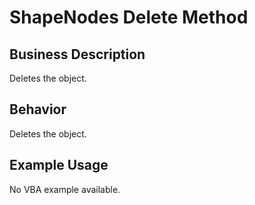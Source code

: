 # ShapeNodes Delete Method

## Business Description
Deletes the object.

## Behavior
Deletes the object.

## Example Usage
No VBA example available.